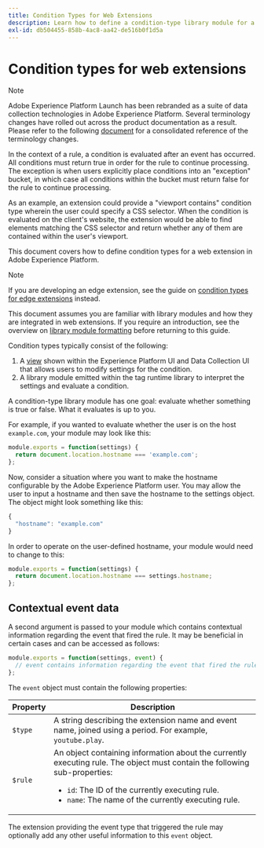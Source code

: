 ```yaml
---
title: Condition Types for Web Extensions
description: Learn how to define a condition-type library module for a tag extension in a web property.
exl-id: db504455-858b-4ac8-aa42-de516b0f1d5a
---
```

# Condition types for web extensions

>[!NOTE]
>
>Adobe Experience Platform Launch has been rebranded as a suite of data collection technologies in Adobe Experience Platform. Several terminology changes have rolled out across the product documentation as a result. Please refer to the following [document](../../term-updates.md) for a consolidated reference of the terminology changes.

In the context of a rule, a condition is evaluated after an event has occurred. All conditions must return true in order for the rule to continue processing. The exception is when users explicitly place conditions into an "exception" bucket, in which case all conditions within the bucket must return false for the rule to continue processing.

As an example, an extension could provide a "viewport contains" condition type wherein the user could specify a CSS selector. When the condition is evaluated on the client's website, the extension would be able to find elements matching the CSS selector and return whether any of them are contained within the user's viewport.

This document covers how to define condition types for a web extension in Adobe Experience Platform.

>[!NOTE]
>
>If you are developing an edge extension, see the guide on [condition types for edge extensions](../edge/condition-types.md) instead.
>
>This document assumes you are familiar with library modules and how they are integrated in web extensions. If you require an introduction, see the overview on [library module formatting](./format.md) before returning to this guide.

Condition types typically consist of the following:

1. A [view](./views.md) shown within the Experience Platform UI and Data Collection UI that allows users to modify settings for the condition.
2. A library module emitted within the tag runtime library to interpret the settings and evaluate a condition.

A condition-type library module has one goal: evaluate whether something is true or false. What it evaluates is up to you.

For example, if you wanted to evaluate whether the user is on the host `example.com`, your module may look like this:

```js
module.exports = function(settings) {
  return document.location.hostname === 'example.com';
};
```

Now, consider a situation where you want to make the hostname configurable by the Adobe Experience Platform user. You may allow the user to input a hostname and then save the hostname to the settings object. The object might look something like this:

```js
{
  "hostname": "example.com"
}
```

In order to operate on the user-defined hostname, your module would need to change to this:

```js
module.exports = function(settings) {
  return document.location.hostname === settings.hostname;
};
```

## Contextual event data

A second argument is passed to your module which contains contextual information regarding the event that fired the rule. It may be beneficial in certain cases and can be accessed as follows:

```js
module.exports = function(settings, event) {
  // event contains information regarding the event that fired the rule
};
```

The `event` object must contain the following properties:

| Property | Description |
| --- | --- |
| `$type` | A string describing the extension name and event name, joined using a period. For example, `youtube.play`. |
| `$rule` | An object containing information about the currently executing rule. The object must contain the following sub-properties:<ul><li>`id`: The ID of the currently executing rule.</li><li>`name`: The name of the currently executing rule.</li></ul> |

The extension providing the event type that triggered the rule may optionally add any other useful information to this `event` object.
